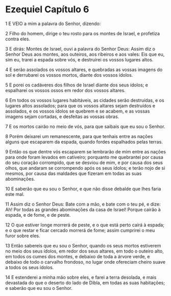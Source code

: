 # Ezequiel Capítulo 6

1	E VEIO a mim a palavra do Senhor, dizendo:

2	Filho do homem, dirige o teu rosto para os montes de Israel, e profetiza contra eles.

3	E dirás: Montes de Israel, ouvi a palavra do Senhor Deus: Assim diz o Senhor Deus aos montes, aos outeiros, aos ribeiros e aos vales: Eis que eu, sim eu, trarei a espada sobre vós, e destruirei os vossos lugares altos.

4	E serão assolados os vossos altares, e quebradas as vossas imagens do sol e derrubarei os vossos mortos, diante dos vossos ídolos.

5	E porei os cadáveres dos filhos de Israel diante dos seus ídolos; e espalharei os vossos ossos em redor dos vossos altares.

6	Em todos os vossos lugares habitáveis, as cidades serão destruídas, e os lugares altos assolados; para que os vossos altares sejam destruídos e assolados, e os vossos ídolos se quebrem e se acabem, e as vossas imagens sejam cortadas, e desfeitas as vossas obras.

7	E os mortos cairão no meio de vós, para que saibais que eu sou o Senhor.

8	Porém deixarei um remanescente, para que tenhais entre as nações alguns que escaparem da espada, quando fordes espalhados pelas terras.

9	Então os que dentre vós escaparem se lembrarão de mim entre as nações para onde foram levados em cativeiro; porquanto me quebrantei por causa do seu coração corrompido, que se desviou de mim, e por causa dos seus olhos, que andaram se corrompendo após os seus ídolos; e terão nojo de si mesmos, por causa das maldades que fizeram em todas as suas abominações.

10	E saberão que eu sou o Senhor, e que não disse debalde que lhes faria este mal.

11	Assim diz o Senhor Deus: Bate com a mão, e bate com o teu pé, e dize: Ah! Por todas as grandes abominações da casa de Israel! Porque cairão à espada, e de fome, e de peste.

12	O que estiver longe morrerá de peste, e o que está perto cairá à espada; e o que restar e ficar cercado morrerá de fome; assim cumprirei o meu furor sobre eles.

13	Então sabereis que eu sou o Senhor, quando os seus mortos estiverem no meio dos seus ídolos, em redor dos seus altares, em todo o outeiro alto, em todos os cumes dos montes, e debaixo de toda a árvore verde, e debaixo de todo o carvalho frondoso, no lugar onde ofereciam cheiro suave a todos os seus ídolos.

14	E estenderei a minha mão sobre eles, e farei a terra desolada, e mais devastada do que o deserto do lado de Dibla, em todas as suas habitações; e saberão que eu sou o Senhor.

